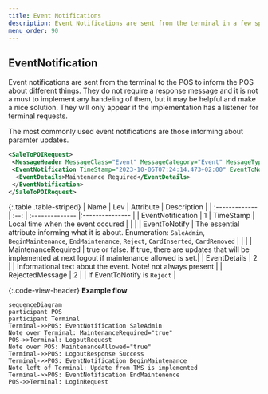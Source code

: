```yaml
---
title: Event Notifications
description: Event Notifications are sent from the terminal in a few special occasions
menu_order: 90
---
```

## EventNotification

Event notifications are sent from the terminal to the POS to inform the POS about different things. They do not require a response message and it is not a must to implement any handeling of them, but it may be helpful and make a nice solution. They will only appear if the implementation has a listener for terminal requests.

The most commonly used event notifications are those informing about paramter updates.

```xml
<SaleToPOIRequest>
 <MessageHeader MessageClass="Event" MessageCategory="Event" MessageType="Notification" ServiceID="20" SaleID="1" POIID="A-POIID"/>
 <EventNotification TimeStamp="2023-10-06T07:24:14.473+02:00" EventToNotify="SaleAdmin" MaintenanceRequiredFlag="true">
  <EventDetails>Maintenance Required</EventDetails>
 </EventNotification>
</SaleToPOIRequest>
```

{:.table .table-striped}
| Name | Lev | Attribute | Description |
| :------------- | :--: | :-------------- |:--------------- |
| EventNotification | 1 | TimeStamp | Local time when the event occured |
| | | EventToNotify | The essential attribute informing what it is about. Enumeration: `SaleAdmin`, `BeginMaintenance`, `EndMaintenance`, `Reject`, `CardInserted`, `CardRemoved` |
| | | MaintenanceRequired | true or false. If true, there are updates that will be implemented at next logout if maintenance allowed is set.|
| EventDetails | 2 |  | Informational text about the event. Note! not always present |
| RejectedMessage | 2 | | If EventToNotify is `Reject` |

{:.code-view-header}
**Example flow**

```mermaid
sequenceDiagram
participant POS
participant Terminal
Terminal->>POS: EventNotification SaleAdmin
Note over Terminal: MaintenanceRequired="true"
POS->>Terminal: LogoutRequest
Note over POS: MaintenanceAllowed="true"
Terminal->>POS: LogoutResponse Success
Terminal->>POS: EventNotification BeginMaintenance
Note left of Terminal: Update from TMS is implemented
Terminal->>POS: EventNotification EndMaintenence
POS->>Terminal: LoginRequest
```
